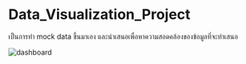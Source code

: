 # Data_Visualization_Project
เป็นการทำ mock data ขึ้นมาเอง และนำเสนอเพื่อหาความสอดคล้องของข้อมูลที่จะทำเสนอ

![dashboard](img/ME2.jpg)  
